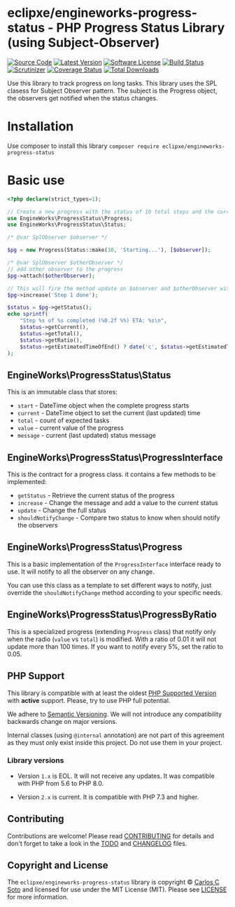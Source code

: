 # eclipxe/engineworks-progress-status - PHP Progress Status Library (using Subject-Observer)

[![Source Code][badge-source]][source]
[![Latest Version][badge-release]][release]
[![Software License][badge-license]][license]
[![Build Status][badge-build]][build]
[![Scrutinizer][badge-quality]][quality]
[![Coverage Status][badge-coverage]][coverage]
[![Total Downloads][badge-downloads]][downloads]

Use this library to track progress on long tasks. This library uses the SPL clasess for Subject Observer pattern.
The subject is the Progress object, the observers get notified when the status changes.

# Installation

Use composer to install this library `composer require eclipxe/engineworks-progress-status`

# Basic use

```php
<?php declare(strict_types=1); 

// Create a new progress with the status of 10 total steps and the current message 'Starting...' 
use EngineWorks\ProgressStatus\Progress;
use EngineWorks\ProgressStatus\Status;

/* @var SplObserver $observer */

$pg = new Progress(Status::make(10, 'Starting...'), [$observer]);

/* @var SplObserver $otherObserver */
// add other observer to the progress
$pg->attach($otherObserver);

// This will fire the method update on $observer and $otherObserver with $pg as subject
$pg->increase('Step 1 done');

$status = $pg->getStatus();
echo sprintf(
    "Step %s of %s completed (%0.2f %%) ETA: %s\n",
    $status->getCurrent(),
    $status->getTotal(),
    $status->getRatio(),
    $status->getEstimatedTimeOfEnd() ? date('c', $status->getEstimatedTimeOfEnd()) : '--stalled--',
);
```

## EngineWorks\ProgressStatus\Status

This is an immutable class that stores:
- `start` - DateTime object when the complete progress starts
- `current` - DateTime object to set the current (last updated) time
- `total` - count of expected tasks
- `value` - current value of the progress
- `message` - current (last updated) status message

## EngineWorks\ProgressStatus\ProgressInterface

This is the contract for a progress class. it contains a few methods to be implemented:
- `getStatus` - Retrieve the current status of the progress 
- `increase` - Change the message and add a value to the current status  
- `update` - Change the full status 
- `shouldNotifyChange` - Compare two status to know when should notify the observers 

## EngineWorks\ProgressStatus\Progress

This is a basic implementation of the `ProgressInterface` interface ready to use.
It will notify to all the observer on any change.

You can use this class as a template to set different ways to notify,
just override the `shouldNotifyChange` method according to your specific needs. 

## EngineWorks\ProgressStatus\ProgressByRatio

This is a specialized progress (extending `Progress` class) that notify only
when the radio (`value` vs `total`) is modified.
With a ratio of 0.01 it will not update more than 100 times.
If you want to notify every 5%, set the ratio to 0.05.

## PHP Support

This library is compatible with at least the oldest [PHP Supported Version](https://php.net/supported-versions.php)
with **active** support. Please, try to use PHP full potential.

We adhere to [Semantic Versioning](https://semver.org/).
We will not introduce any compatibility backwards change on major versions.

Internal classes (using `@internal` annotation) are not part of this agreement
as they must only exist inside this project. Do not use them in your project.

### Library versions

- Version `1.x` is EOL. It will not receive any updates. It was compatible with PHP from 5.6 to PHP 8.0.

- Version `2.x` is current. It is compatible with PHP 7.3 and higher. 

## Contributing

Contributions are welcome! Please read [CONTRIBUTING][] for details
and don't forget to take a look in the [TODO][] and [CHANGELOG][] files.

## Copyright and License

The `eclipxe/engineworks-progress-status` library is copyright © [Carlos C Soto](https://eclipxe.com.mx/)
and licensed for use under the MIT License (MIT). Please see [LICENSE][] for more information.


[contributing]: https://github.com/eclipxe13/engineworks-progress-status/blob/main/CONTRIBUTING.md
[todo]: https://github.com/eclipxe13/engineworks-progress-status/blob/main/TODO.md
[changelog]: https://github.com/eclipxe13/engineworks-progress-status/blob/main/CHANGELOG.md

[source]: https://github.com/eclipxe13/engineworks-progress-status
[release]: https://github.com/eclipxe13/engineworks-progress-status/releases
[license]: https://github.com/eclipxe13/engineworks-progress-status/blob/main/LICENSE
[build]: https://github.com/eclipxe13/engineworks-progress-status/actions/workflows/build.yml?query=branch:main
[quality]: https://scrutinizer-ci.com/g/eclipxe13/engineworks-progress-status/
[coverage]: https://scrutinizer-ci.com/g/eclipxe13/engineworks-progress-status/code-structure/main/code-coverage
[downloads]: https://packagist.org/packages/eclipxe/engineworks-progress-status

[badge-source]: https://img.shields.io/badge/source-eclipxe/engineworks--progress--status-blue.svg?style=flat-square
[badge-release]: https://img.shields.io/github/release/eclipxe13/engineworks-progress-status.svg?style=flat-square
[badge-license]: https://img.shields.io/github/license/eclipxe13/engineworks-progress-status.svg?style=flat-square
[badge-build]: https://img.shields.io/github/workflow/status/eclipxe13/engineworks-progress-status/build/main?style=flat-square
[badge-quality]: https://img.shields.io/scrutinizer/g/eclipxe13/engineworks-progress-status/main.svg?style=flat-square
[badge-coverage]: https://img.shields.io/scrutinizer/coverage/g/eclipxe13/engineworks-progress-status/main.svg?style=flat-square
[badge-downloads]: https://img.shields.io/packagist/dt/eclipxe/engineworks-progress-status.svg?style=flat-square
